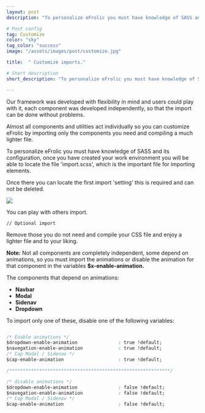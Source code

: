 ```yaml
---
layout: post
description: "To personalize eFrolic you must have knowledge of SASS and its configuration..."

# Post config
tag: Customize
color: "sky"
tag_color: "success"
image: "/assets/images/post/customize.jpg"

title:  " Customize imports."

# Short description
short_description: "To personalize eFrolic you must have knowledge of SASS and its configuration..."

---
```


Our framework was developed with flexibility in mind and users could play with it,
each component was developed independently, so that the import can be done without problems.


Almost all components and utilities act individually so you can customize eFrolic by importing
only the components you need and compiling a much lighter file.


To personalize eFrolic you must have knowledge of SASS and its configuration, once you have created your work environment you will be able to locate the file 'import.scss', which is the important file for importing elements.

Once there you can locate the first import 'setting' this is required and can not be deleted.

<img src="{{site.url}}/assets/images/post/cust.png" style="max-width:280px;">


You can play with others import.
```
// Optional import
```

Remove those you do not need and compile your CSS file and enjoy a lighter file and to your liking.


**Note:** Not all components are completely independent, some depend on animations, so you must import the animations or disable the animation for that component in the variables **$x-enable-animation.**

The components that depend on animations:

* **Navbar**
* **Modal**
* **Sidenav**
* **Dropdown**


To import only one of these, disable one of the following variables:

``` css

/* Enable animations */
$dropdown-enable-animation               : true !default;
$navegation-enable-animation             : true !default;
/* Cap Modal / Sidenav */
$cap-enable-animation                    : true !default;

/***********************************************************/

/* disable animations */
$dropdown-enable-animation               : false !default;
$navegation-enable-animation             : false !default;
/* Cap Modal / Sidenav */
$cap-enable-animation                    : false !default;

```
